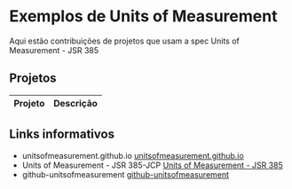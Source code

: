# Exemplos de Units of Measurement
Aqui estão contribuições de projetos que usam a spec Units of Measurement - JSR 385

## Projetos
Projeto         | Descrição
---------------- | -------------


## Links informativos

* unitsofmeasurement.github.io [unitsofmeasurement.github.io](http://unitsofmeasurement.github.io/)
* Units of Measurement - JSR 385-JCP [Units of Measurement - JSR 385](https://jcp.org/en/jsr/detail?id=385)
* github-unitsofmeasurement [github-unitsofmeasurement]( https://github.com/unitsofmeasurement)

